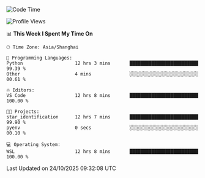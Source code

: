 <!--START_SECTION:waka-->
![Code Time](http://img.shields.io/badge/Code%20Time-3%2C146%20hrs%2043%20mins-blue)

![Profile Views](http://img.shields.io/badge/Profile%20Views-1-blue)

📊 **This Week I Spent My Time On** 

```text
🕑︎ Time Zone: Asia/Shanghai

💬 Programming Languages: 
Python                   12 hrs 3 mins       █████████████████████████   99.39 % 
Other                    4 mins              ░░░░░░░░░░░░░░░░░░░░░░░░░   00.61 % 

🔥 Editors: 
VS Code                  12 hrs 8 mins       █████████████████████████   100.00 % 

🐱‍💻 Projects: 
star_identification      12 hrs 7 mins       █████████████████████████   99.90 % 
pyenv                    0 secs              ░░░░░░░░░░░░░░░░░░░░░░░░░   00.10 % 

💻 Operating System: 
WSL                      12 hrs 8 mins       █████████████████████████   100.00 % 
```


 Last Updated on 24/10/2025 09:32:08 UTC
<!--END_SECTION:waka-->